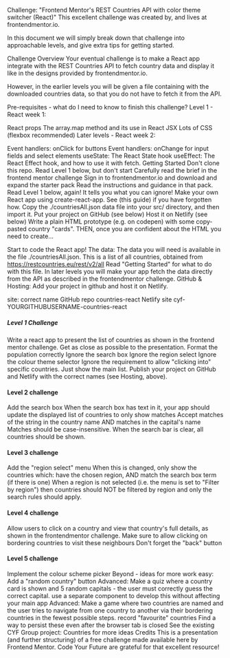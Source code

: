 Challenge: "Frontend Mentor's REST Countries API with color theme switcher (React)"
This excellent challenge was created by, and lives at frontendmentor.io.

In this document we will simply break down that challenge into approachable levels, and give extra tips for getting started.

Challenge Overview
Your eventual challenge is to make a React app integrate with the REST Countries API to fetch country data and display it like in the designs provided by frontendmentor.io.

However, in the earlier levels you will be given a file containing with the downloaded countries data, so that you do not have to fetch it from the API.

Pre-requisites - what do I need to know to finish this challenge?
Level 1 - React week 1:

React props
The array.map method and its use in React JSX
Lots of CSS (flexbox recommended)
Later levels - React week 2:

Event handlers: onClick for buttons
Event handlers: onChange for input fields and select elements
useState: The React State hook
useEffect: The React Effect hook, and how to use it with fetch.
Getting Started
Don't clone this repo.
Read Level 1 below, but don't start
Carefully read the brief in the frontend mentor challenge
Sign in to frontendmentor.io and download and expand the starter pack
Read the instructions and guidance in that pack.
Read Level 1 below, again! It tells you what you can ignore!
Make your own React app using create-react-app. See (this guide) if you have forgotten how.
Copy the ./countriesAll.json data file into your src/ directory, and then import it.
Put your project on GitHub (see below)
Host it on Netlify (see below)
Write a plain HTML prototype (e.g. on codepen) with some copy-pasted country "cards". THEN, once you are confident about the HTML you need to create...

Start to code the React app!
The data:
The data you will need is available in the file ./countriesAll.json. This is a list of all countries, obtained from https://restcountries.eu/rest/v2/all
Read "Getting Started" for what to do with this file.
In later levels you will make your app fetch the data directly from the API as described in the frontendmentor challenge.
GitHub & Hosting:
Add your project in github and host it on Netlify.

site:	correct name
GitHub repo	countries-react
Netlify site	cyf-YOURGITHUBUSERNAME-countries-react
##### Level 1 Challenge
Write a react app to present the list of countries as shown in the frontend mentor challenge.
Get as close as possible to the presentation.
Format the population correctly
Ignore the search box
Ignore the region select
Ignore the colour theme selector
Ignore the requirement to allow "clicking into" specific countries. Just show the main list.
Publish your project on GitHub and Netlify with the correct names (see Hosting, above).
#### Level 2 challenge
Add the search box
When the search box has text in it, your app should update the displayed list of countries to only show matches
Accept matches of the string in the country name AND matches in the capital's name
Matches should be case-insensitive.
When the search bar is clear, all countries should be shown.
#### Level 3 challenge
Add the "region select" menu
When this is changed, only show the countries which:
have the chosen region, AND
match the search box term (if there is one)
When a region is not selected (i.e. the menu is set to "Filter by region") then countries should NOT be filtered by region and only the search rules should apply.

#### Level 4 challenge
Allow users to click on a country and view that country's full details, as shown in the frontendmentor challenge.
Make sure to allow clicking on bordering countries to visit these neighbours
Don't forget the "back" button

#### Level 5 challenge
Implement the colour scheme picker
Beyond - ideas for more work
easy: Add a "random country" button
Advanced: Make a quiz where a country card is shown and 5 random capitals - the user must correctly guess the correct capital.
use a separate component to develop this without affecting your main app
Advanced: Make a game where two countries are named and the user tries to navigate from one country to another via their bordering countries in the fewest possible steps.
record "favourite" countries
Find a way to persist these even after the browser tab is closed
See the existing CYF Group project: Countries for more ideas
Credits
This is a presentation (and further structuring) of a free challenge made available here by Frontend Mentor. Code Your Future are grateful for that excellent resource!